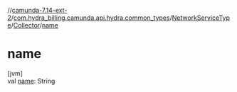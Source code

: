 //[camunda-7.14-ext-2](../../../../index.md)/[com.hydra_billing.camunda.api.hydra.common_types](../../index.md)/[NetworkServiceType](../index.md)/[Collector](index.md)/[name](name.md)

# name

[jvm]\
val [name](name.md): String
